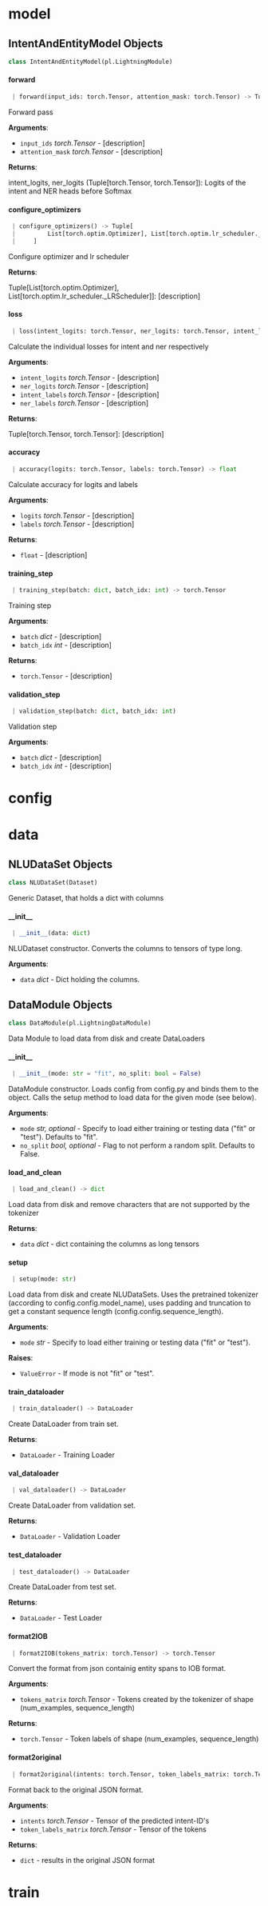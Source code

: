 <a name="model"></a>
# model

<a name="model.IntentAndEntityModel"></a>
## IntentAndEntityModel Objects

```python
class IntentAndEntityModel(pl.LightningModule)
```

<a name="model.IntentAndEntityModel.forward"></a>
#### forward

```python
 | forward(input_ids: torch.Tensor, attention_mask: torch.Tensor) -> Tuple[torch.Tensor, torch.Tensor]
```

Forward pass

**Arguments**:

- `input_ids` _torch.Tensor_ - [description]
- `attention_mask` _torch.Tensor_ - [description]
  

**Returns**:

  intent_logits, ner_logits (Tuple[torch.Tensor, torch.Tensor]): Logits of the intent and NER heads before Softmax

<a name="model.IntentAndEntityModel.configure_optimizers"></a>
#### configure\_optimizers

```python
 | configure_optimizers() -> Tuple[
 |         List[torch.optim.Optimizer], List[torch.optim.lr_scheduler._LRScheduler]
 |     ]
```

Configure optimizer and lr scheduler

**Returns**:

  Tuple[List[torch.optim.Optimizer], List[torch.optim.lr_scheduler._LRScheduler]]: [description]

<a name="model.IntentAndEntityModel.loss"></a>
#### loss

```python
 | loss(intent_logits: torch.Tensor, ner_logits: torch.Tensor, intent_labels: torch.Tensor, ner_labels: torch.Tensor) -> Tuple[torch.Tensor, torch.Tensor]
```

Calculate the individual losses for intent and ner respectively

**Arguments**:

- `intent_logits` _torch.Tensor_ - [description]
- `ner_logits` _torch.Tensor_ - [description]
- `intent_labels` _torch.Tensor_ - [description]
- `ner_labels` _torch.Tensor_ - [description]
  

**Returns**:

  Tuple[torch.Tensor, torch.Tensor]: [description]

<a name="model.IntentAndEntityModel.accuracy"></a>
#### accuracy

```python
 | accuracy(logits: torch.Tensor, labels: torch.Tensor) -> float
```

Calculate accuracy for logits and labels

**Arguments**:

- `logits` _torch.Tensor_ - [description]
- `labels` _torch.Tensor_ - [description]
  

**Returns**:

- `float` - [description]

<a name="model.IntentAndEntityModel.training_step"></a>
#### training\_step

```python
 | training_step(batch: dict, batch_idx: int) -> torch.Tensor
```

Training step

**Arguments**:

- `batch` _dict_ - [description]
- `batch_idx` _int_ - [description]
  

**Returns**:

- `torch.Tensor` - [description]

<a name="model.IntentAndEntityModel.validation_step"></a>
#### validation\_step

```python
 | validation_step(batch: dict, batch_idx: int)
```

Validation step

**Arguments**:

- `batch` _dict_ - [description]
- `batch_idx` _int_ - [description]

<a name="config"></a>
# config

<a name="data"></a>
# data

<a name="data.NLUDataSet"></a>
## NLUDataSet Objects

```python
class NLUDataSet(Dataset)
```

Generic Dataset, that holds a dict with columns

<a name="data.NLUDataSet.__init__"></a>
#### \_\_init\_\_

```python
 | __init__(data: dict)
```

NLUDataset constructor. Converts the columns to tensors of type long.

**Arguments**:

- `data` _dict_ - Dict holding the columns.

<a name="data.DataModule"></a>
## DataModule Objects

```python
class DataModule(pl.LightningDataModule)
```

Data Module to load data from disk and create DataLoaders

<a name="data.DataModule.__init__"></a>
#### \_\_init\_\_

```python
 | __init__(mode: str = "fit", no_split: bool = False)
```

DataModule constructor. Loads config from config.py and binds them to the object.
Calls the setup method to load data for the given mode (see below).

**Arguments**:

- `mode` _str, optional_ - Specify to load either training or testing data ("fit" or "test"). Defaults to "fit".
- `no_split` _bool, optional_ - Flag to not perform a random split. Defaults to False.

<a name="data.DataModule.load_and_clean"></a>
#### load\_and\_clean

```python
 | load_and_clean() -> dict
```

Load data from disk and remove characters that are not supported by the tokenizer

**Returns**:

- `data` _dict_ - dict containing the columns as long tensors

<a name="data.DataModule.setup"></a>
#### setup

```python
 | setup(mode: str)
```

Load data from disk and create NLUDataSets.
Uses the pretrained tokenizer (according to config.config.model_name),
uses padding and truncation to get a constant sequence length (config.config.sequence_length).

**Arguments**:

- `mode` _str_ - Specify to load either training or testing data ("fit" or "test").
  

**Raises**:

- `ValueError` - If mode is not "fit" or "test".

<a name="data.DataModule.train_dataloader"></a>
#### train\_dataloader

```python
 | train_dataloader() -> DataLoader
```

Create DataLoader from train set.

**Returns**:

- `DataLoader` - Training Loader

<a name="data.DataModule.val_dataloader"></a>
#### val\_dataloader

```python
 | val_dataloader() -> DataLoader
```

Create DataLoader from validation set.

**Returns**:

- `DataLoader` - Validation Loader

<a name="data.DataModule.test_dataloader"></a>
#### test\_dataloader

```python
 | test_dataloader() -> DataLoader
```

Create DataLoader from test set.

**Returns**:

- `DataLoader` - Test Loader

<a name="data.DataModule.format2IOB"></a>
#### format2IOB

```python
 | format2IOB(tokens_matrix: torch.Tensor) -> torch.Tensor
```

Convert the format from json containig entity spans to IOB format.

**Arguments**:

- `tokens_matrix` _torch.Tensor_ - Tokens created by the tokenizer of shape (num_examples, sequence_length)
  

**Returns**:

- `torch.Tensor` - Token labels of shape (num_examples, sequence_length)

<a name="data.DataModule.format2original"></a>
#### format2original

```python
 | format2original(intents: torch.Tensor, token_labels_matrix: torch.Tensor) -> dict
```

Format back to the original JSON format.

**Arguments**:

- `intents` _torch.Tensor_ - Tensor of the predicted intent-ID's
- `token_labels_matrix` _torch.Tensor_ - Tensor of the tokens
  

**Returns**:

- `dict` - results in the original JSON format

<a name="train"></a>
# train

